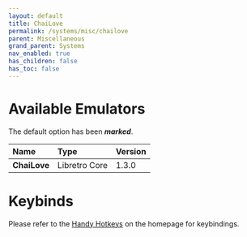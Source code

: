 ```yaml
---
layout: default
title: ChaiLove
permalink: /systems/misc/chailove
parent: Miscellaneous
grand_parent: Systems
nav_enabled: true
has_children: false
has_toc: false
---
```


# Available Emulators

The default option has been ***marked***.

| Name                   | Type             | Version           |
|:-----------------------|:-----------------|:------------------|
| **ChaiLove**           | Libretro Core    | 1.3.0             |


# Keybinds 

Please refer to the [Handy Hotkeys](/#handyhotkeys) on the homepage for keybindings.